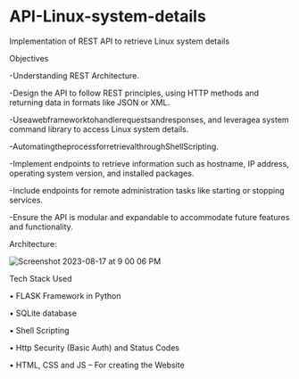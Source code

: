 # API-Linux-system-details

Implementation of REST API to retrieve Linux system details

Objectives

-Understanding REST Architecture.   


-Design the API to follow REST principles, using HTTP methods and returning data in formats like JSON or XML.


-Useawebframeworktohandlerequestsandresponses, and leveragea system command library to access Linux system details.


-AutomatingtheprocessforretrievalthroughShellScripting.


-Implement endpoints to retrieve information such as hostname, IP address, operating system version, and installed packages.


-Include endpoints for remote administration tasks like starting or stopping services.


-Ensure the API is modular and expandable to accommodate future features and functionality. 

Architecture:

![Screenshot 2023-08-17 at 9 00 06 PM](https://github.com/Vilas-Gowda/Api-linux-system-details/assets/93442469/342ecd37-bc94-48c4-a2b3-a29352ebf1e0)


Tech Stack Used


• FLASK Framework in Python


• SQLite database


• Shell Scripting


• Http Security (Basic Auth) and Status Codes


• HTML, CSS and JS – For creating the Website



